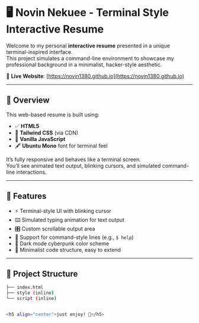 # 🖥️ Novin Nekuee - Terminal Style Interactive Resume

Welcome to my personal **interactive resume** presented in a unique terminal-inspired interface.  
This project simulates a command-line environment to showcase my professional background in a minimalist, hacker-style aesthetic.

🔗 **Live Website**: [https://novin1380.github.io](https://novin1380.github.io)

---

## 📌 Overview

This web-based resume is built using:

- ✅ **HTML5**
- 🎨 **Tailwind CSS** (via CDN)
- 🧠 **Vanilla JavaScript**
- 🖋️ **Ubuntu Mono** font for terminal feel

It’s fully responsive and behaves like a terminal screen.  
You’ll see animated text output, blinking cursors, and simulated command-line interactions.

---

## 🧰 Features

- ⚡ Terminal-style UI with blinking cursor
- ⌨️ Simulated typing animation for text output
- 🎛️ Custom scrollable output area
- 📜 Support for command-style lines (e.g., `$ help`)
- 🌙 Dark mode cyberpunk color scheme
- 📎 Minimalist code structure, easy to extend

---

## 📂 Project Structure

```bash
├── index.html          
├── style (inline)      
└── script (inline)     


<h5 align="center">just enjoy! 👋</h5>
